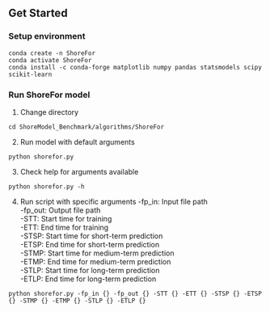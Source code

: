 ## Get Started
### Setup environment
```
conda create -n ShoreFor
conda activate ShoreFor
conda install -c conda-forge matplotlib numpy pandas statsmodels scipy scikit-learn
```
### Run ShoreFor model
1. Change directory
```
cd ShoreModel_Benchmark/algorithms/ShoreFor
```
2. Run model with default arguments
```
python shorefor.py
```
3. Check help for arguments available
```
python shorefor.py -h
```
4. Run script with specific arguments
-fp_in: Input file path\
-fp_out: Output file path\
-STT: Start time for training\
-ETT: End time for training\
-STSP: Start time for short-term prediction\
-ETSP: End time for short-term prediction\
-STMP: Start time for medium-term prediction\
-ETMP: End time for medium-term prediction\
-STLP: Start time for long-term prediction\
-ETLP: End time for long-term prediction
```
python shorefor.py -fp_in {} -fp_out {} -STT {} -ETT {} -STSP {} -ETSP {} -STMP {} -ETMP {} -STLP {} -ETLP {}
```

